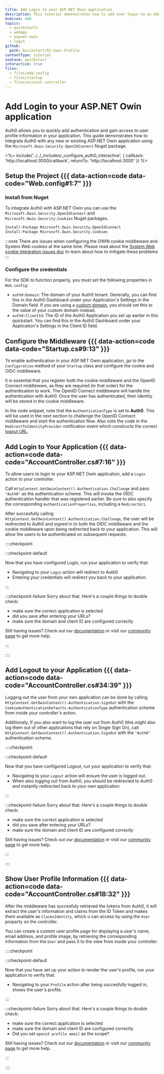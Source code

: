```yaml
---
title: Add Login to your ASP.NET Owin application
description: This tutorial demonstrates how to add user login to an ASP.NET Owin application.
budicon: 448
topics:
  - quickstarts
  - webapp
  - aspnet-owin
  - login
github:
  path: Quickstart/02-User-Profile
contentType: tutorial
useCase: quickstart
interactive: true
files:
  - files/web.config
  - files/startup
  - files/account.controller
---
```


# Add Login to your ASP.NET Owin application

Auth0 allows you to quickly add authentication and gain access to user profile information in your application. This guide demonstrates how to integrate Auth0 with any new or existing ASP.NET Owin application using the `Microsoft.Owin.Security.OpenIdConnect` Nuget package. 

<%= include('../../_includes/_configure_auth0_interactive', { 
  callback: 'http://localhost:3000/callback',
  returnTo: 'http://localhost:3000'
}) %>

## Setup the Project {{{ data-action=code data-code="Web.config#1:7" }}}

### Install from Nuget

To integrate Auth0 with ASP.NET Owin you can use the `Microsoft.Owin.Security.OpenIdConnect` and `Microsoft.Owin.Security.Cookies` Nuget packages.

```bash
Install-Package Microsoft.Owin.Security.OpenIdConnect
Install-Package Microsoft.Owin.Security.Cookies
```

:::note
There are issues when configuring the OWIN cookie middleware and System.Web cookies at the same time. Please read about the [System.Web cookie integration issues doc](https://github.com/aspnet/AspNetKatana/wiki/System.Web-response-cookie-integration-issues) to learn about how to mitigate these problems
:::

### Configure the credentials
For the SDK to function properly, you must set the following properties in `Web.config`:
- `auth0:Domain`: The domain of your Auth0 tenant. Generally, you can find this in the Auth0 Dashboard under your Application's Settings in the Domain field. If you are using a [custom domain](https://auth0.com/docs/custom-domains), you should set this to the value of your custom domain instead.
- `auth0:ClientId`: The ID of the Auth0 Application you set up earlier in this quickstart. You can find this in the Auth0 Dashboard under your Application's Settings in the Client ID field.

## Configure the Middleware {{{ data-action=code data-code="Startup.cs#9:13" }}}

To enable authentication in your ASP.NET Owin application, go to the `Configuration` method of your `Startup` class and configure the cookie and OIDC middleware.

It is essential that you register both the cookie middleware and the OpenID Connect middleware, as they are required (in that order) for the authentication to work. The OpenID Connect middleware will handle the authentication with Auth0. Once the user has authenticated, their identity will be stored in the cookie middleware.

In the code snippet, note that the `AuthenticationType` is set to **Auth0**. This will be used in the next section to challenge the OpenID Connect middleware and start the authentication flow. Also note the code in the `RedirectToIdentityProvider` notification event which constructs the correct [logout URL](/logout).

## Add Login to Your Application {{{ data-action=code data-code="AccountController.cs#7:16" }}}

To allow users to login to your ASP.NET Owin application, add a `Login` action to your controller.

Call `HttpContext.GetOwinContext().Authentication.Challenge` and pass `"Auth0"` as the authentication scheme. This will invoke the OIDC authentication handler that was registered earlier. Be sure to also specify the corresponding `AuthenticationProperties`, including a `RedirectUri`.

After succesfully calling `HttpContext.GetOwinContext().Authentication.Challenge`, the user will be redirected to Auth0 and signed in to both the OIDC middleware and the cookie middleware upon being redirected back to your application. This will allow the users to be authenticated on subsequent requests.

::::checkpoint

:::checkpoint-default

Now that you have configured Login, run your application to verify that:
* Navigating to your `Login` action will redirect to Auth0
* Entering your credentials will redirect you back to your application.

:::

:::checkpoint-failure
Sorry about that. Here's a couple things to double check:
* make sure the correct application is selected
* did you save after entering your URLs?
* make sure the domain and client ID are configured correctly

Still having issues? Check out our [documentation](https://auth0.com/docs) or visit our [community page](https://community.auth0.com) to get more help.

:::

::::

## Add Logout to your Application {{{ data-action=code data-code="AccountController.cs#34:39" }}}

Logging out the user from your own application can be done by calling `HttpContext.GetOwinContext().Authentication.SignOut` with the `CookieAuthenticationDefaults.AuthenticationType` authentication scheme from inside your controller's action.

Additionaly, If you also want to log the user out from Auth0 (this *might* also log them out of other applications that rely on Single Sign On), call `HttpContext.GetOwinContext().Authentication.SignOut` with the `"Auth0"` authentication scheme.

::::checkpoint

:::checkpoint-default

Now that you have configured Logout, run your application to verify that:
* Navigating to your `Logout` action will ensure the user is logged out.
* When also logging out from Auth0, you should be redirected to Auth0 and instantly redirected back to your own application.

:::

:::checkpoint-failure
Sorry about that. Here's a couple things to double check:
* make sure the correct application is selected
* did you save after entering your URLs?
* make sure the domain and client ID are configured correctly

Still having issues? Check out our [documentation](https://auth0.com/docs) or visit our [community page](https://community.auth0.com) to get more help.

:::

::::

## Show User Profile Information {{{ data-action=code data-code="AccountController.cs#18:32" }}}

After the middleware has succesfuly retrieved the tokens from Auth0, it will extract the user's information and claims from the ID Token and makes them available as `ClaimsIdentity`, which u can access by using the `User` property on the controller.

You can create a custom user profile page for displaying a user's name, email address, and profile image, by retrieving the corresponding information from the `User` and pass it to the view from inside your controller.

::::checkpoint

:::checkpoint-default

Now that you have set up your action to render the user's profile, run your application to verify that:
* Navigating to your `Profile` action after being succesfully logged in, shows the user's profile.

:::

:::checkpoint-failure
Sorry about that. Here's a couple things to double check:
* make sure the correct application is selected
* make sure the domain and client ID are configured correctly
* Did you set `openid profile email` as the scope?

Still having issues? Check out our [documentation](https://auth0.com/docs) or visit our [community page](https://community.auth0.com) to get more help.

:::

::::